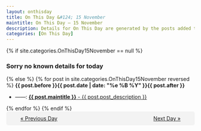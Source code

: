 ```yaml
---
layout: onthisday
title: On This Day &#124; 15 November
maintitle: On This Day — 15 November
description: Details for On This Day are generated by the posts added to the website so the content is subject to changes/updates over time.
categories: [On This Day]
---
```


{% if site.categories.OnThisDay15November == null %}
<h3>Sorry no known details for today</h3>
{% else %}
{% for post in site.categories.OnThisDay15November reversed %}
<strong>{{ post.before }}{{ post.date | date: "%e %B %Y" }}{{ post.after }}</strong>
<ul>
<li> ——: <a class="{{ post.class }}" href="{{ post.url }}"><strong>{{ post.maintitle }}</strong> - {{ post.post_description }}</a></li>
</ul>
{% endfor %}
{% endif %}

<div style="background-color: #f3f3f3; padding: 10px; border-radius: 5px; text-align: center; display: flex; justify-content: space-evenly;">
<a href="/onthisday/11/11-14">« Previous Day</a>
<span style="visibility:hidden;">[ Visit Leap Year February 29 ]</span>
<a href="/onthisday/11/11-16">Next Day »</a>
</div>
